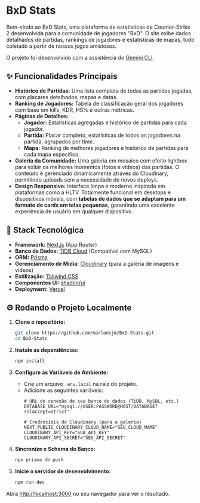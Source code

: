 # BxD Stats

Bem-vindo ao BxD Stats, uma plataforma de estatísticas de Counter-Strike 2 desenvolvida para a comunidade de jogadores "BxD". O site exibe dados detalhados de partidas, rankings de jogadores e estatísticas de mapas, tudo coletado a partir de nossos jogos amistosos.

O projeto foi desenvolvido com a assistência do [Gemini CLI](https://google.com).

## ✨ Funcionalidades Principais

- **Histórico de Partidas:** Uma lista completa de todas as partidas jogadas, com placares detalhados, mapas e datas.
- **Ranking de Jogadores:** Tabela de classificação geral dos jogadores com base em kills, KDR, HS% e outras métricas.
- **Páginas de Detalhes:**
  - **Jogador:** Estatísticas agregadas e histórico de partidas para cada jogador.
  - **Partida:** Placar completo, estatísticas de todos os jogadores na partida, agrupados por time.
  - **Mapa:** Ranking de melhores jogadores e histórico de partidas para cada mapa específico.
- **Galeria da Comunidade:** Uma galeria em mosaico com efeito lightbox para exibir os melhores momentos (fotos e vídeos) das partidas. O conteúdo é gerenciado dinamicamente através do Cloudinary, permitindo uploads sem a necessidade de novos deploys.
- **Design Responsivo:** Interface limpa e moderna inspirada em plataformas como a HLTV. Totalmente funcional em desktops e dispositivos móveis, com **tabelas de dados que se adaptam para um formato de cards em telas pequenas**, garantindo uma excelente experiência de usuário em qualquer dispositivo.

## 🚀 Stack Tecnológica

- **Framework:** [Next.js](https://nextjs.org/) (App Router)
- **Banco de Dados:** [TiDB Cloud](https://tidb.cloud/) (Compatível com MySQL)
- **ORM:** [Prisma](https://www.prisma.io/)
- **Gerenciamento de Mídia:** [Cloudinary](https://cloudinary.com/) (para a galeria de imagens e vídeos)
- **Estilização:** [Tailwind CSS](https://tailwindcss.com/)
- **Componentes UI:** [shadcn/ui](https://ui.shadcn.com/)
- **Deployment:** [Vercel](https://vercel.com/)

## ⚙️ Rodando o Projeto Localmente

1.  **Clone o repositório:**
    ```bash
    git clone https://github.com/marlonsjm/BxD-Stats.git
    cd BxD-Stats
    ```

2.  **Instale as dependências:**
    ```bash
    npm install
    ```

3.  **Configure as Variáveis de Ambiente:**
    - Crie um arquivo `.env.local` na raiz do projeto.
    - Adicione as seguintes variáveis:
      ```
      # URL de conexão do seu banco de dados (TiDB, MySQL, etc.)
      DATABASE_URL="mysql://USER:PASSWORD@HOST/DATABASE?sslaccept=strict"

      # Credenciais do Cloudinary (para a galeria)
      NEXT_PUBLIC_CLOUDINARY_CLOUD_NAME="SEU_CLOUD_NAME"
      CLOUDINARY_API_KEY="SUA_API_KEY"
      CLOUDINARY_API_SECRET="SEU_API_SECRET"
      ```

4.  **Sincronize o Schema do Banco:**
    ```bash
    npx prisma db push
    ```

5.  **Inicie o servidor de desenvolvimento:**
    ```bash
    npm run dev
    ```

Abra [http://localhost:3000](http://localhost:3000) no seu navegador para ver o resultado.
